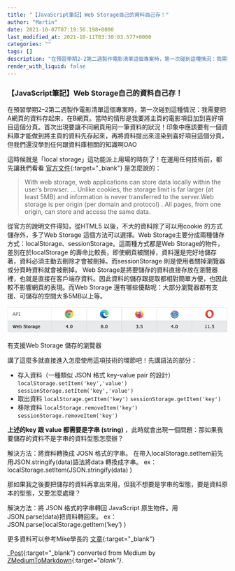 ```yaml
---
title: "【JavaScript筆記】Web Storage自己的資料自己存！"
author: "Martin"
date: 2021-10-07T07:19:56.198+0000
last_modified_at: 2021-10-11T03:30:03.577+0000
categories: ""
tags: []
description: "在預習學期2–2第二週製作電影清單這個專案時，第一次碰到這種情況：我需要把A網頁的資料存起來，在B網頁。當時的情形是我要將主頁的電影項目加到喜好項目這個分頁。首次出現要讓不同網頁用同一筆資料的狀況！印象中應該要有一個資料庫才能做到將主頁的資料先存起來，再將資料提出來渲染到喜好項目…"
render_with_liquid: false
---
```


### 【JavaScript筆記】Web Storage自己的資料自己存！

在預習學期2–2第二週製作電影清單這個專案時，第一次碰到這種情況：我需要把A網頁的資料存起來，在B網頁。當時的情形是我要將主頁的電影項目加到喜好項目這個分頁。首次出現要讓不同網頁用同一筆資料的狀況！印象中應該要有一個資料庫才能做到將主頁的資料先存起來，再將資料提出來渲染到喜好項目這個分頁，但我們還沒學到任何跟資料庫相關的知識啊OAO

這時候就是「local storage」這功能派上用場的時刻了！在運用任何技術前，都先讓我們看看 [官方文件](https://www.w3schools.com/htmL/html5_webstorage.asp){:target="_blank"} 是怎麼說的：


> With web storage, web applications can store data locally within the user’s browser\. … Unlike cookies, the storage limit is far larger \(at least 5MB\) and information is never transferred to the server\.Web storage is per origin \(per domain and protocol\) \. All pages, from one origin, can store and access the same data\. 





從官方的說明文件得知，從HTML5 以後，不大的資料除了可以用cookie 的方式儲存外，多了Web Storage 這個方法可以選擇。Web Storage主要分成兩種儲存方式：localStorage、sessionStorage。這兩種方式都是Web Storage的物件，差別在於localStorage 的壽命比較長，即使網頁被關掉，資料還是完好地儲存著，資料必須主動去刪除才會被刪掉。而sessionStorage 則是使用者關掉瀏覽器或分頁時資料就會被刪掉。
Web Storage是將要儲存的資料直接存放在瀏覽器裡，也就是直接在客戶端存資料。因此資料的儲存跟提取都相對簡單方便，也因此較不影響網頁的表現。而Web Storage 還有哪些優點呢：大部分瀏覽器都有支援、可儲存的空間大多5MB以上等。


![有支援Web Storage 儲存的瀏覽器](/assets/c422fa21262/1*i0IHNVF4vCDsUIwSJOXJGQ.png)

有支援Web Storage 儲存的瀏覽器

講了這麼多就直接進入怎麼使用這項技術的環節吧！先講語法的部分：
- 存入資料（一種類似 JSON 格式 key\-value pair 的設計）
`localStorage.setItem('key','value') sessionStorage.setItem('key','value')`
- 取出資料 
`localStorage.getItem('key')` 
`sessionStorage.getItem('key')`
- 移除資料 
`localStorage.removeItem('key')` 
`sessionStorage.removeItem('key')`


**上述的key 跟 value 都需要是字串 \(string\)** ，此時就會出現一個問題：那如果我要儲存的資料不是字串的資料型態怎麼辦？

解決方法：將資料轉換成 JOSN 格式的字串。
在帶入localStorage\.setItem前先用JSON\.stringify\(data\)語法將data 轉換成字串。 
ex：localStorage\.setItem\(JSON\.stringify\(data\) \)

那如果我之後要把儲存的資料再拿出來用，但我不想要是字串的型態，要是資料原本的型態，又要怎麼處理？

解決方法：將 JSON 格式的字串轉回 JavaScript 原生物件。用JSON\.parse\(data\)把資料轉回來。 
ex：JSON\.parse\(localStorage\.getItem\(‘key’\) \)

更多資料可以參考Mike學長的 [文章](https://medium.com/麥克的半路出家筆記/javascript-localstorage-的使用-e0da6f402453){:target="_blank"}



_[Post](https://medium.com/@martin87713/javascript%E7%AD%86%E8%A8%98-web-storage%E8%87%AA%E5%B7%B1%E7%9A%84%E8%B3%87%E6%96%99%E8%87%AA%E5%B7%B1%E5%AD%98-c422fa21262){:target="_blank"} converted from Medium by [ZMediumToMarkdown](https://github.com/ZhgChgLi/ZMediumToMarkdown){:target="_blank"}._
